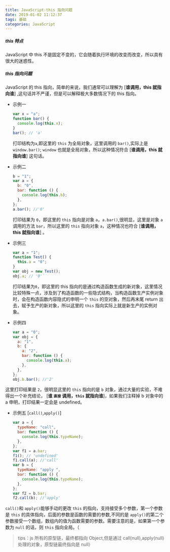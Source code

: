 ```yaml
---
title: JavaScript-this 指向问题
date: 2019-01-02 11:12:37
tags: 基础
categories: JavaScript
---
```


##### this 特点

JavaScript 中 this 不是固定不变的，它会随着执行环境的改变而改变，所以具有很大的迷惑性。

##### this 指向问题

JavaScript 的 this 指向，简单的来说，我们通常可以理解为 [**谁调用，this 就指向谁**] ,这句话并不严谨，但是可以解释极大多数情况下的 this 指向。

- 示例一
  ```js
  var x = "a";
  function bar() {
    console.log(this.x);
  }
  bar(); // 'a'
  ```
  打印结构为`a`,即这里的 `this` 为全局对象，这里调用的 `bar()`,实际上是 `window.bar()`; `window` 也就是全局对象，所以这种情况符合 [**谁调用，this 就指向谁**] 这句话。
- 示例二
  ```js
  b = "1";
  var a = {
    b: "0",
    bar: function () {
      console.log(this.b);
    },
  };
  a.bar(); //'0'
  ```
  打印结果为 `0`，即这里的 `this` 指向是对象 `a`，`a.bar()`,很明显，这里是对象 `a` 调用的方法 `bar`，所以这里的 `this` 指向对象 `a`，这种情况也符合 [**谁调用，this 就指向谁**] 。
- 示例三

  ```js
  var a = "1";
  function Test() {
    this.a = "0";
  }
  var obj = new Test();
  obj.a; // '0'`
  ```

  打印结果为`0`，即这里的 this 指向的是通过构造函数生成的新对象，这里情况比较特殊一点，涉及到了构造函数的一些隐式结构，当构造函数生产实例对象时，会在构造函数内容隐式的申明一个 `this` 的空对象，然后再末尾 return 出去，赋予生产的新对象，所以这里的 `this` 指向实际上就是新生产的实例对象。

- 示例四
  ```js
  var a = "0";
  var obj = {
    a: "1",
    b: {
      a: "2",
      bar: function () {
        console.log(this.a);
      },
    },
  };
  obj.b.bar(); //'2'
  ```

这里打印结果是 `2`，很明显这里的 `this` 指向的是 `b` 对象，通过大量的实验，不难得出一个补充结论， [**谁 `直接` 调用，`this` 就指向谁**]，如果我们注释掉 b 对象中的 a 申明，打印结果一定会是 undefined。

- 示例五 [`call()`,`apply()`]

  ```js
  var a = {
    typeName: "call",
    bar: function () {
      console.log(this.typeName);
    },
  };
  var f1 = a.bar;
  f1(); // 'undefined'
  f1.call(a); //'call'
  var b = {
    typeName: "apply ",
    bar: function () {
      console.log(this.typeName);
    },
  };
  var f2 = b.bar;
  f2.call(b); //'apply'
  ```

`call()`和 `apply()`能够手动的更改 `this` 的指向，支持接受多个参数，第一个参数是 `this` 的具体指向，后面的参数是函数的需要的参数,不同的是 `apply()`的第二个参数接受一个数组，数组内的值为函数需要的参数。需要注意的是，如果第一个参数为 `null` 的话，则 `this` 指向全局。（

> tips：js 所有的原型链，最终都指向 Object,但是通过 call(null),apply(null)处理的对象，原型链最终指向是 null）
